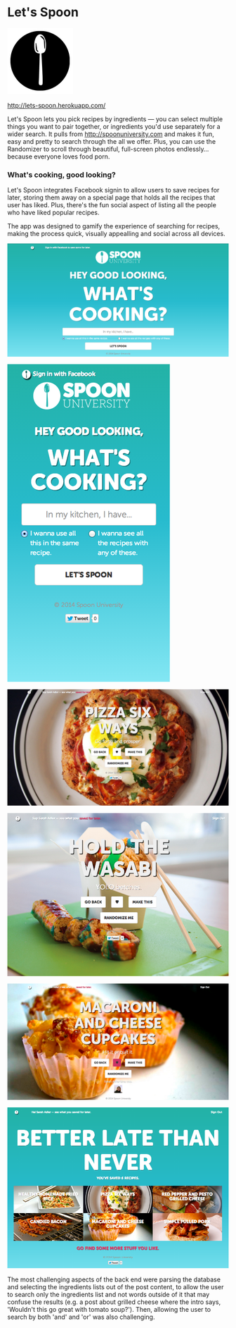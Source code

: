 # Let's Spoon

![Spoon Icon](app/assets/images/logo_150.png)

<http://lets-spoon.herokuapp.com/>

Let's Spoon lets you pick recipes by ingredients — you can select multiple things you want to pair together, or ingredients you'd use separately for a wider search. It pulls from <http://spoonuniversity.com> and makes it fun, easy and pretty to search through the all we offer. Plus, you can use the Randomizer to scroll through beautiful, full-screen photos endlessly… because everyone loves food porn.

### What's cooking, good looking?

Let's Spoon integrates Facebook signin to allow users to save recipes for later, storing them away on a special page that holds all the recipes that user has liked. Plus, there's the fun social aspect of listing all the people who have liked popular recipes.

The app was designed to gamify the experience of searching for recipes, making the process quick, visually appealling and social across all devices.

![search](app/assets/images/search.png)

![mobile](app/assets/images/mobile.png)

![pizza](app/assets/images/pizza.png)

![candysushi](app/assets/images/candysushi.png)

![mac](app/assets/images/mac.png)

![faves](app/assets/images/faves.png)

The most challenging aspects of the back end were parsing the database and selecting the ingredients lists out of the post content, to allow the user to search only the ingredients list and not words outside of it that may confuse the results (e.g. a post about grilled cheese where the intro says, 'Wouldn't this go great with tomato soup?'). Then, allowing the user to search by both 'and' and 'or' was also challenging.

